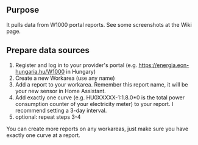 
## Purpose

It pulls data from W1000 portal reports.
See some screenshots at the Wiki page.

## Prepare data sources

1. Register and log in to your provider's portal (e.g. https://energia.eon-hungaria.hu/W1000 in Hungary)
2. Create a new Workarea (use any name)
3. Add a report to your workarea. Remember this report name, it will be your new sensor in Home Assistant.
4. Add exactly one curve (e.g. HU0XXXXX-1:1.8.0*0 is the total power consumption counter of your electricity meter) to your report. I recommend setting a 3-day interval.
5. optional: repeat steps 3-4

You can create more reports on any workareas, just make sure you have exactly one curve at a report.

